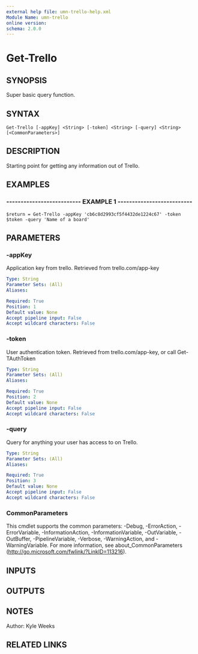 ```yaml
---
external help file: umn-trello-help.xml
Module Name: umn-trello
online version: 
schema: 2.0.0
---
```


# Get-Trello

## SYNOPSIS
Super basic query function.

## SYNTAX

```
Get-Trello [-appKey] <String> [-token] <String> [-query] <String> [<CommonParameters>]
```

## DESCRIPTION
Starting point for getting any information out of Trello.

## EXAMPLES

### -------------------------- EXAMPLE 1 --------------------------
```
$return = Get-Trello -appKey 'cb6c8d2993cf5f4432de1224c67' -token $token -query 'Name of a board'
```

## PARAMETERS

### -appKey
Application key from trello.
Retrieved from trello.com/app-key

```yaml
Type: String
Parameter Sets: (All)
Aliases: 

Required: True
Position: 1
Default value: None
Accept pipeline input: False
Accept wildcard characters: False
```

### -token
User authentication token.
Retrieved from trello.com/app-key, or call Get-TAuthToken

```yaml
Type: String
Parameter Sets: (All)
Aliases: 

Required: True
Position: 2
Default value: None
Accept pipeline input: False
Accept wildcard characters: False
```

### -query
Query for anything your user has access to on Trello.

```yaml
Type: String
Parameter Sets: (All)
Aliases: 

Required: True
Position: 3
Default value: None
Accept pipeline input: False
Accept wildcard characters: False
```

### CommonParameters
This cmdlet supports the common parameters: -Debug, -ErrorAction, -ErrorVariable, -InformationAction, -InformationVariable, -OutVariable, -OutBuffer, -PipelineVariable, -Verbose, -WarningAction, and -WarningVariable. For more information, see about_CommonParameters (http://go.microsoft.com/fwlink/?LinkID=113216).

## INPUTS

## OUTPUTS

## NOTES
Author: Kyle Weeks

## RELATED LINKS

